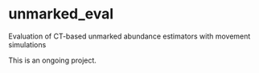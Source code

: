 # unmarked_eval
Evaluation of CT-based unmarked abundance estimators with movement simulations

This is an ongoing project.
